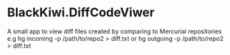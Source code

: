 BlackKiwi.DiffCodeViwer
=======================
A small app to view diff files created by comparing to Mercurial repositories
e.g hg incoming -p /path/to/repo2 > diff.txt or hg outgoing -p /path/to/repo2 > diff.txt
